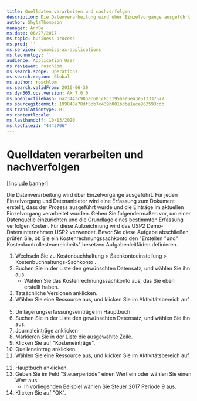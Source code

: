 ```yaml
---
title: Quelldaten verarbeiten und nachverfolgen
description: Die Datenverarbeitung wird über Einzelvorgänge ausgeführt.
author: ShylaThompson
manager: AnnBe
ms.date: 06/27/2017
ms.topic: business-process
ms.prod: ''
ms.service: dynamics-ax-applications
ms.technology: ''
audience: Application User
ms.reviewer: roschlom
ms.search.scope: Operations
ms.search.region: Global
ms.author: roschlom
ms.search.validFrom: 2016-06-30
ms.dyn365.ops.version: AX 7.0.0
ms.openlocfilehash: 6a23443c985ac681c8c31956ae5ea3e513337577
ms.sourcegitcommit: 199848e78df5cb7c439b001bdbe1ece963593cdb
ms.translationtype: HT
ms.contentlocale: 
ms.lasthandoff: 10/13/2020
ms.locfileid: "4443706"
---
```

# <a name="process-and-trace-source-data"></a>Quelldaten verarbeiten und nachverfolgen

[!include [banner](../../includes/banner.md)]

Die Datenverarbeitung wird über Einzelvorgänge ausgeführt. Für jeden Einzelvorgang und Datenanbieter wird eine Erfassung zum Dokument erstellt, dass der Prozess ausgeführt wurde und die Einträge im aktuellen Einzelvorgang verarbeitet wurden. Gehen Sie folgendermaßen vor, um einer Datenquelle einzurichten und die Grundlage eines bestimmten Erfassung verfolgen Kosten. Für diese Aufzeichnung wird das USP2 Demo-Datenunternehmen USP2 verwendet. Bevor Sie diese Aufgabe abschließen, prüfen Sie, ob Sie ein Kostenrechnungssachkonto den "Erstellen "und" Kostenkontrollesteuereinheits" besetzen Aufgabenleitfäden definieren.

1. Wechseln Sie zu Kostenbuchhaltung > Sachkontoeinstellung > Kostenbuchhaltungs-Sachkonto .
2. Suchen Sie in der Liste den gewünschten Datensatz, und wählen Sie ihn aus.
    * Wählen Sie das Kostenrechnungssachkonto aus, das Sie eben erstellt haben.  
3. Tatsächliche Versionen anklicken.
4. Wählen Sie eine Ressource aus, und klicken Sie im Aktivitätsbereich auf .
5. Umlagerungserfassungseinträge im Hauptbuch
6. Suchen Sie in der Liste den gewünschten Datensatz, und wählen Sie ihn aus.
7. Journaleinträge anklicken
8. Markieren Sie in der Liste die ausgewählte Zeile.
9. Klicken Sie auf "Kosteneinträge".
10. Quelleneintrag anklicken.
11. Wählen Sie eine Ressource aus, und klicken Sie im Aktivitätsbereich auf .
12. Hauptbuch anklicken.
13. Geben Sie im Feld "Steuerperiode" einen Wert ein oder wählen Sie einen Wert aus.
    * In vorliegenden Beispiel wählen Sie Steuer 2017 Periode 9 aus.  
14. Klicken Sie auf "OK".

